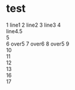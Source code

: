 # test

1  line1
2  line2
3  line3
4  
line4.5  
5  
6  over5
7  over6
8  over5
9  
10  
11  
12  
13  
16  
17